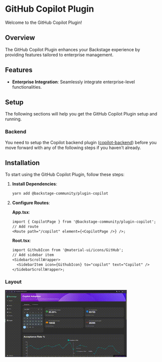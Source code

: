 # GitHub Copilot Plugin

Welcome to the GitHub Copilot Plugin!

## Overview

The GitHub Copilot Plugin enhances your Backstage experience by providing features tailored to enterprise management.

## Features

- **Enterprise Integration**: Seamlessly integrate enterprise-level functionalities.

## Setup

The following sections will help you get the GitHub Copilot Plugin setup and running.

### Backend

You need to setup the Copilot backend plugin ([copilot-backend](../copilot-backend/README.md)) before you move forward with any of the following steps if you haven't already.

## Installation

To start using the GitHub Copilot Plugin, follow these steps:

1. **Install Dependencies**:

   ```bash
   yarn add @backstage-community/plugin-copilot
   ```

2. **Configure Routes**:

   **App.tsx**:

   ```tsx
   import { CopilotPage } from '@backstage-community/plugin-copilot';
   // Add route
   <Route path="/copilot" element={<CopilotPage />} />;
   ```

   **Root.tsx**:

   ```tsx
   import GithubIcon from '@material-ui/icons/GitHub';
   // Add sidebar item
   <SidebarScrollWrapper>
     <SidebarItem icon={GithubIcon} to="copilot" text="Copilot" />
   </SidebarScrollWrapper>;
   ```

### Layout
![home](media/demo.gif)